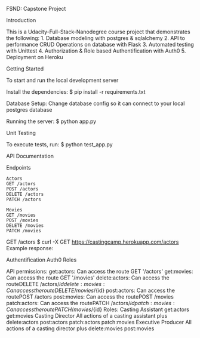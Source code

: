 FSND: Capstone Project

Introduction

This is a Udacity-Full-Stack-Nanodegree course project that demonstrates the following:
    1. Database modeling with postgres & sqlalchemy 
    2. API to performance CRUD Operations on database with Flask 
    3. Automated testing with Unittest
    4. Authorization & Role based Authentification with Auth0 
    5. Deployment on Heroku


Getting Started

To start and run the local development server

Install the dependencies:
$ pip install -r requirements.txt

Database Setup:
Change database config so it can connect to your local postgres database

Running the server:
$ python app.py

Unit Testing

To execute tests, run:
$ python test_app.py


API Documentation

Endpoints

    Actors
    GET /actors
    POST /actors
    DELETE /actors
    PATCH /actors

    Movies
    GET /movies
    POST /movies
    DELETE /movies
    PATCH /movies

GET /actors
$ curl -X GET https://castingcamp.herokuapp.com/actors
Example response:


Authentification
Auth0 Roles

API permissions:
get:actors: Can access the route GET '/actors'
get:movies: Can access the route GET '/movies'
delete:actors: Can access the routeDELETE /actors/${id}
delete:movies: Can access the routeDELETE /movies/${id}
post:actors: Can access the routePOST /actors
post:movies: Can access the routePOST /movies
patch:actors: Can access the routePATCH /actors/${id}
patch:movies: Can access the routePATCH /movies/${id}
Roles:
Casting Assistant
get:actors
get:movies
Casting Director
All actions of a casting assistant plus
delete:actors
post:actors
patch:actors
patch:movies
Executive Producer
All actions of a casting director plus
delete:movies
post:movies

